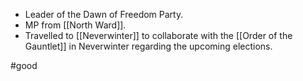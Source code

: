 - Leader of the Dawn of Freedom Party.
- MP from [[North Ward]].
- Travelled to [[Neverwinter]] to collaborate with the [[Order of the Gauntlet]] in Neverwinter regarding the upcoming elections.

#good